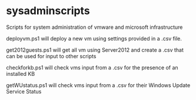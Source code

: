 # sysadminscripts
Scripts for system administration of vmware and microsoft infrastructure

deployvm.ps1 will deploy a new vm using settings provided in a .csv file. 

get2012guests.ps1 will get all vm using Server2012 and create a .csv that can be used for input to other scripts

checkforkb.ps1 will check vms input from a .csv for the presence of an installed KB

getWUstatus.ps1 will check vms input from a .csv for their Windows Update Service Status
